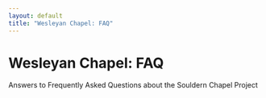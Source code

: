 ```yaml
---
layout: default
title: "Wesleyan Chapel: FAQ"
---
```


# Wesleyan Chapel: FAQ

<p>Answers to Frequently Asked Questions about the Souldern Chapel Project</p>

